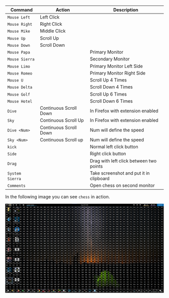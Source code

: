 | Command         | Action                 | Description                             |
| --------------- | ---------------------- | --------------------------------------- |
| `Mouse Left`    | Left Click             |                                         |
| `Mouse Right`   | Right Click            |                                         |
| `Mouse Mike`    | Middle Click           |                                         |
| `Mouse Up`      | Scroll Up              |                                         |
| `Mouse Down`    | Scroll Down            |                                         |
| `Mouse Papa`    |                        | Primary Monitor                         |
| `Mouse Sierra`  |                        | Secondary Monitor                       |
| `Mouse Limo`    |                        | Primary Monitor Left Side               |
| `Mouse Romeo`   |                        | Primary Monitor Right Side              |
| `Mouse U`       |                        | Scroll Up 4 Times                       |
| `Mouse Delta`   |                        | Scroll Down 4 Times                     |
| `Mouse Golf`    |                        | Scroll Up 6 Times                       |
| `Mouse Hotel`   |                        | Scroll Down 6 Times                     |
| `Dive`          | Continuous Scroll Down | In Firefox with extension enabled       |
| `Sky`           | Continuous Scroll Up   | In Firefox with extension enabled       |
| `Dive <Num>`    | Continuous Scroll Down | Num will define the speed               |
| `Sky <Num>`     | Continuous Scroll up   | Num will define the speed               |
| `kick`          |                        | Normal left click button                |
| `Side`          |                        | Right click button                      |
| `Drag`          |                        | Drag with left click between two points |
| `System Sierra` |                        | Take screenshot and put it in clipboard |
| `Comments`      |                        | Open chess on second monitor            |

In the following image you can see `chess` in action.

![Chess](img/chess.png)